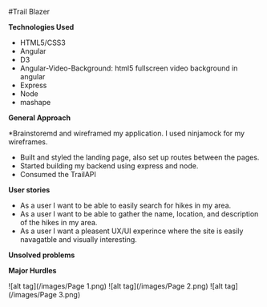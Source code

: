 #Trail Blazer

**Technologies Used**

* HTML5/CSS3
* Angular
* D3
* Angular-Video-Background: html5 fullscreen video background in angular
* Express
* Node
* mashape


**General Approach**

*Brainstoremd and wireframed my application. I used ninjamock for my wireframes.
* Built and styled the landing page, also set up routes between the pages.
* Started building my backend using express and node. 
* Consumed the TrailAPI 

**User stories**

* As a user I want to be able to easily search for hikes in my area.
* As a user I want to be able to gather the name, location, and description of the hikes in my area.
* As a user I want a pleasent UX/UI experince where the site is easily navagatble and visually interesting.

**Unsolved problems**

**Major Hurdles**


![alt tag](/images/Page 1.png)
![alt tag](/images/Page 2.png)
![alt tag](/images/Page 3.png)